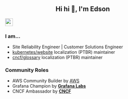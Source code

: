 <h2 align="center">Hi hi 👋, I'm Edson</h2>

<p><a href="https://www.linkedin.com/in/edsoncelio/"><img src="https://img.shields.io/badge/linkedin-%230077B5.svg?&style=for-the-badge&logo=linkedin&logoColor=white" height=25></a> 

### I am...
* Site Reliability Engineer | Customer Solutions Engineer
* [kubernetes/website](https://kubernetes.io/pt-br/) localization (PTBR) maintainer
* [cncf/glossary](https://github.com/cncf/glossary) localization (PTBR) maintainer

### Community Roles
* AWS Community Builder by [AWS](https://aws.amazon.com/pt/developer/community/community-builders/)
* Grafana Champion by **[Grafana Labs](https://grafana.com/community/champions/)**
* CNCF Ambassador by **[CNCF](https://www.cncf.io/)**
